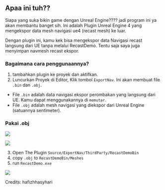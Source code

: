 ## Apaa ini tuh??

Siapa yang suka bikin game dengan Unreal Engine????
jadi program ini ya akan membantu banget sih. 
Ini adalah Plugin Unreal Engine 4 yang mengekspor data mesh navigasi ue4 (recast mesh) ke luar.

Dengan plugin ini, kamu kek bisa mengekspor data Navigasi recast langsung dari UE tanpa melalui RecastDemo. Tentu saja saya juga menyimpan navmesh recast ekspor.

### Bagaimana cara penggunaannya?

1. tambahkan plugin ke proyek dan aktifkan.
2. Luncurkan Proyek di Editor, Klik tombol `ExportNav`. Ini akan membuat file `.bin` dan `.obj`.

- File `.bin` adalah data navigasi ekspor perombakan yang langsung dari UE. Kamu dapat menggunakannya di `memutar`.
- File `.obj` adalah mesh navigasi yang diekspor dari Unreal Engine (satuannya sentimeter).

### Pakai .obj

![](https://img.imzlp.com/imgs/zlp/blog/notes/ue/index/UE4/Plugins/export-nav-data/ue4-export-nav-data-usage-0.png)

![](https://img.imzlp.com/imgs/zlp/blog/notes/ue/index/UE4/Plugins/export-nav-data/ue4-export-nav-data-usage-1.png)

3. Open The Plugin `Source/ExportNav/ThirdParty/RecastDemoBin`
4. copy `.obj` to `RecastDemoBin/Meshes`
5. run `RecastDemo.exe`

![](https://img.imzlp.com/imgs/zlp/blog/notes/ue/index/UE4/Plugins/export-nav-data/Recast-Demo-bin.png)

Credits: hafizhhasyhari

